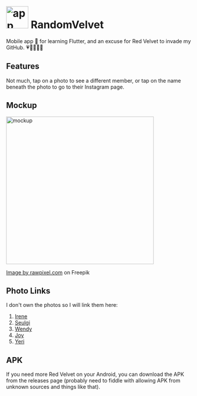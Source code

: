 <h1><img src=https://github.com/wpinrui/random_velvet/assets/77185900/ebcd8e1d-71f4-41ed-a1bf-109c42798d89  width="60" height="60" alt="app icon"> RandomVelvet</h1>

Mobile app :iphone: for learning Flutter, and an excuse for Red Velvet to invade my GitHub. :heartpulse::yellow_heart::blue_heart::green_heart::purple_heart:

## Features
Not much, tap on a photo to see a different member, or tap on the name beneath the photo to go to their Instagram page.

## Mockup
<img src=https://github.com/wpinrui/random_velvet/assets/77185900/452c5367-e4fe-4ec4-85af-f6adeda8ede2 width="400" height="400" alt="mockup">
<p><a href="https://www.freepik.com/free-psd/premium-mobile-phone-screen-mockup-template_3891016.htm#query=iphone%20mockup&position=5&from_view=keyword&track=ais">Image by rawpixel.com</a> on Freepik</p>

## Photo Links
I don't own the photos so I will link them here:

1. [Irene](https://www.google.com/url?sa=i&url=https%3A%2F%2Fwww.pxfuel.com%2Fen%2Fquery%3Fq%3Direne%2Bred%2Bvelvet&psig=AOvVaw1CPY5K_deoCtMDNnGAewko&ust=1685792939542000&source=images&cd=vfe&ved=0CBMQjhxqFwoTCICfmZzCpP8CFQAAAAAdAAAAABAE)
2. [Seulgi](https://www.google.com/url?sa=i&url=https%3A%2F%2Fwww.pxfuel.com%2Fen%2Fdesktop-wallpaper-njrkc&psig=AOvVaw2dZsySjMQ3zdwC7n5_A_Qj&ust=1685792914759000&source=images&cd=vfe&ved=0CBMQjhxqFwoTCOjlqJDCpP8CFQAAAAAdAAAAABAE)
3. [Wendy](https://www.google.com/url?sa=i&url=https%3A%2F%2Fwww.pxfuel.com%2Fen%2Fdesktop-wallpaper-vynhe&psig=AOvVaw3rBUoPeAHEYmSJjW9jv3s0&ust=1685792888890000&source=images&cd=vfe&ved=0CBMQjhxqFwoTCMiwgITCpP8CFQAAAAAdAAAAABAE)
4. [Joy](https://www.google.com/url?sa=i&url=https%3A%2F%2Fwww.pxfuel.com%2Fen%2Fdesktop-wallpaper-xrljq&psig=AOvVaw0ZzesrCH0EVH-No06PlkuT&ust=1685792853775000&source=images&cd=vfe&ved=0CBMQjhxqFwoTCLDlpPPBpP8CFQAAAAAdAAAAABAJ)
5. [Yeri](https://image-1.uhdpaper.com/wallpaper/red-velvet-yeri-feel-my-rhythm-phone-wallpaper-hd-uhdpaper.com-170@1@g.jpg)

## APK
If you need more Red Velvet on your Android, you can download the APK from the releases page (probably need to fiddle with allowing APK from unknown sources and things like that). 
